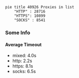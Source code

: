 
```mermaid
pie title 40926 Proxies in list
    "HTTP" : 28716
    "HTTPS": 10899
    "SOCKS" : 8541
```

### Some Info
#### Average Timeout

- mixed: 4.0s
- http: 2.2s
- https: 8.1s
- socks: 6.5s